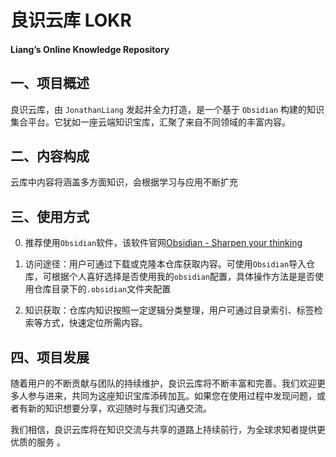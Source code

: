 # 良识云库 LOKR

#### **Liang’s Online Knowledge Repository**

## 一、项目概述

良识云库，由 `JonathanLiang` 发起并全力打造，是一个基于 `Obsidian` 构建的知识集合平台。它犹如一座云端知识宝库，汇聚了来自不同领域的丰富内容。

## 二、内容构成

云库中内容将涵盖多方面知识，会根据学习与应用不断扩充

## 三、使用方式

0. 推荐使用`Obsidian`软件，该软件官网[Obsidian - Sharpen your thinking](https://obsidian.md/)

1. 访问途径：用户可通过下载或克隆本仓库获取内容。可使用`Obsidian`导入仓库，可根据个人喜好选择是否使用我的`obsidian`配置，具体操作方法是是否使用仓库目录下的`.obsidian`文件夹配置

2. 知识获取：仓库内知识按照一定逻辑分类整理，用户可通过目录索引、标签检索等方式，快速定位所需内容。

## 四、项目发展

随着用户的不断贡献与团队的持续维护，良识云库将不断丰富和完善。我们欢迎更多人参与进来，共同为这座知识宝库添砖加瓦。如果您在使用过程中发现问题，或者有新的知识想要分享，欢迎随时与我们沟通交流。

我们相信，良识云库将在知识交流与共享的道路上持续前行，为全球求知者提供更优质的服务 。
